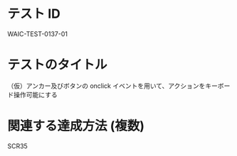 # テスト ID

WAIC-TEST-0137-01

# テストのタイトル

（仮）アンカー及びボタンの onclick イベントを用いて、アクションをキーボード操作可能にする

# 関連する達成方法 (複数)

SCR35
